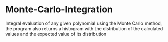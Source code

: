 # Monte-Carlo-Integration
Integral evaluation of any given polynomial using the Monte Carlo method, the program also returns a histogram with the distribution of the calculated values ​​and the expected value of its distribution
